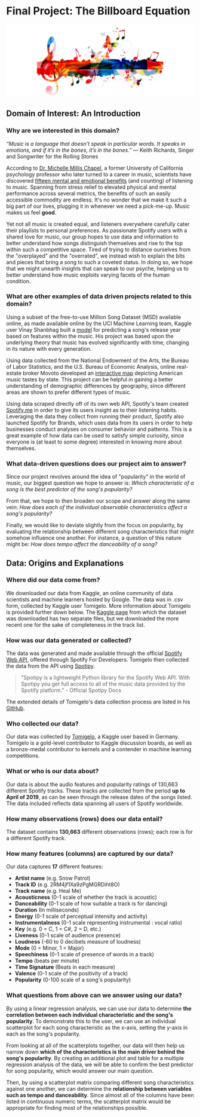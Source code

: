 # Final Project: The Billboard Equation

![Music banner](./imgs/music.jpg)

## Domain of Interest: An Introduction

### Why are we interested in this domain?

_“Music is a language that doesn’t speak in particular words. It speaks in emotions, and if it’s in the bones, it’s in the bones.”_
― Keith Richards, Singer and Songwriter for the Rolling Stones

According to [Dr. Michelle Millis Chapel](https://michellechappel.com/), a former University of California psychology professor who later turned to a career in music, scientists have discovered [fifteen mental and emotional benefits](https://www.lifehack.org/317747/scientists-find-15-amazing-benefits-listening-music) (and counting) of listening to music. Spanning from stress relief to elevated physical and mental performance across several metrics, the benefits of such an easily accessible commodity are endless. It's no wonder that we make it such a big part of our lives, plugging it in whenever we need a pick-me-up. Music makes us feel **good**.

Yet not all music is created equal, and listeners everywhere carefully cater their playlists to personal preferences. As passionate Spotify users with a shared love for music, our group hopes to use data and information to better understand how songs distinguish themselves and rise to the top within such a competitive space. Tired of trying to distance ourselves from the "overplayed" and the "overrated", we instead wish to explain the bits and pieces that bring a song to such a coveted status. In doing so, we hope that we might unearth insights that can speak to our psyche, helping us to better understand how music exploits varying facets of the human condition.

### What are other examples of data driven projects related to this domain?

Using a subset of the free-to-use Million Song Dataset (MSD) available online, as made available online by the UCI Machine Learning team, Kaggle user Vinay Shanbhag built a [model](https://www.kaggle.com/vinayshanbhag/predict-release-timeframe-from-audio-features) for predicting a song's release year based on features within the music. His project was based upon the underlying theory that music has evolved significantly with time, changing in its nature with every generation.

Using data collected from the National Endowment of the Arts, the Bureau of Labor Statistics, and the U.S. Bureau of Economic Analysis, online real-estate broker Movoto developed an [interactive map](https://www.spin.com/2014/04/interactive-all-american-music-map-by-genre/) depicting American music tastes by state. This project can be helpful in gaining a better understanding of demographic differences by geography, since different areas are shown to prefer different types of music.

Using data scraped directly off of its own web API, Spotify's team created [Spotify.me](spotify.me) in order to give its users insight as to their listening habits. Leveraging the data they collect from running their product, Spotify also launched Spotify for Brands, which uses data from its users in order to help businesses conduct analyses on consumer behavior and patterns. This is a great example of how data can be used to satisfy simple curiosity, since everyone is (at least to some degree) interested in knowing more about themselves.

### What data-driven questions does our project aim to answer?

Since our project revolves around the idea of "popularity" in the world of music, our biggest question we hope to answer is: _Which characteristic of a song is the best predictor of the song's popularity?_

From that, we hope to then broaden our scope and answer along the same vein: _How does each of the individual observable characteristics affect a song's popularity?_

Finally, we would like to deviate slightly from the focus on popularity, by evaluating the relationship between different song characteristics that might somehow influence one another. For instance, a question of this nature might be: _How does tempo affect the danceability of a song?_

## Data: Origins and Explanations

### Where did our data come from?

We downloaded our data from Kaggle, an online community of data scientists and machine learners hosted by Google. The data was in .csv form, collected by Kaggle user Tomigelo. More information about Tomigelo is provided further down below. The [Kaggle page](https://www.kaggle.com/tomigelo/spotify-audio-features#SpotifyAudioFeaturesApril2019.csv) from which the dataset was downloaded has two separate files, but we downloaded the more recent one for the sake of completeness in the track list.

### How was our data generated or collected?

The data was generated and made available through the official [Spotify Web API](https://developer.spotify.com/documentation/web-api/), offered through Spotify For Developers. Tomigelo then collected the data from the API using [Spotipy](https://spotipy.readthedocs.io/en/latest/).

>"Spotipy is a lightweight Python library for the Spotify Web API. With Spotipy you get full access to all of the music data provided by the Spotify platform."  - Official Spotipy Docs

The extended details of Tomigelo's data collection process are listed in his [GitHub](https://github.com/tgel0/spotify-data/blob/master/notebooks/SpotifyDataRetrieval.ipynb).

### Who collected our data?

Our data was collected by [Tomigelo](https://www.kaggle.com/tomigelo), a Kaggle user based in Germany. Tomigelo is a gold-level contributor to Kaggle discussion boards, as well as a bronze-medal contributor to kernels and a contender in machine learning competitions.

### What or who is our data about?

Our data is about the audio features and popularity ratings of 130,663 different Spotify tracks. These tracks are collected from the period **up to April of 2019**, as can be seen through the release dates of the songs listed. The data included reflects data spanning all users of Spotify worldwide.

### How many observations (rows) does our data entail?

The dataset contains **130,663** different observations (rows); each row is for a different Spotify track.

### How many features (columns) are captured by our data?

Our data captures **17** different features:
- **Artist name** (e.g. Snow Patrol)
- **Track ID** (e.g. 2RM4jf1Xa9zPgMGRDiht8O)
- **Track name** (e.g. Heal Me)
- **Acousticness** (0-1 scale of whether the track is acoustic)
- **Danceability** (0-1 scale of how suitable a track is for dancing)
- **Duration** (In milliseconds)
- **Energy** (0-1 scale of perceptual intensity and activity)
- **Instrumentalness** (0-1 scale representing instrumental : vocal ratio)
- **Key** (e.g. 0 = C, 1 = C#, 2 = D, etc.)
- **Liveness** (0-1 scale of audience presence)
- **Loudness** (-60 to 0 decibels measure of loudness)
- **Mode** (0 = Minor, 1 = Major)
- **Speechiness** (0-1 scale of presence of words in a track)
- **Tempo** (beats per minute)
- **Time Signature** (Beats in each measure)
- **Valence** (0-1 scale of the positivity of a track)
- **Popularity** (0-100 scale of a song's popularity)

### What questions from above can we answer using our data?

By using a linear regression analysis, we can use our data to determine **the correlation between each individual characteristic and the song's popularity**. To demonstrate this to the user, we can use an individual scatterplot for each song characteristic as the x-axis, setting the y-axis in each as the song's popularity.

From looking at all of the scatterplots together, our data will then help us narrow down **which of the characteristics is the main driver behind the song's popularity**. By creating an additional plot and table for a multiple regression analysis of the data, we will be able to confirm the best predictor for song popularity, which would answer our main question.

Then, by using a scatterplot matrix comparing different song characteristics against one another, we can determine the **relationship between variables such as tempo and danceability**. Since almost all of the columns have been listed in continuous numeric terms, the scatterplot matrix would be appropriate for finding most of the relationships possible.
